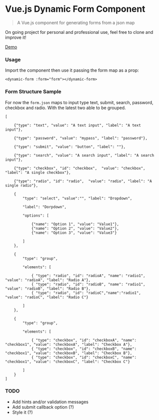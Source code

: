 # Vue.js Dynamic Form Component

> A Vue.js component for generating forms from a json map

On going project for personal and professional use, feel free to clone and improve it!

<a href="http://jsfiddle.net/v8rvnz6d/4/" target="_blank" title="See demo on Fiddle">Demo</a>

### Usage

Import the component then use it passing the form map as a prop:

`<dynamic-form :form="form"></dynamic-form>`


### Form Structure Sample

For now the `form.json` maps to input type text, submit, search, password, checkbox and radio. With the latest two able to be grouped.

```
[

    {"type": "text", "value": "A text input", "label": "A text input"},

    {"type": "password", "value": "mypass", "label": "password"},

    {"type": "submit", "value": "button", "label": ""},

    {"type": "search", "value": "A search input", "label": "A search input"},

    {"type": "checkbox", "id": "checkbox",  "value": "checkbox", "label": "A single checkbox"},

    {"type": "radio", "id": "radio",  "value": "radio", "label": "A single radio"},

    {
        "type": "select", "value":"", "label": "Dropdown",

        "label": "Dorpdown",

        "options": [

            {"name": "Option 1", "value": "Value1"},
            {"name": "Option 2", "value": "Value2"},
            {"name": "Option 3", "value": "Value3"}

        ]
    },

    {
        "type": "group",

        "elements": [

            { "type": "radio", "id": "radioA", "name": "radio1", "value": "radioA", "label": "Radio A"},
            { "type": "radio", "id": "radioB", "name": "radio1", "value": "radioB", "label": "Radio B"},
            { "type": "radio", "id": "radioC","name":"radio1", "value": "radioC", "label": "Radio C"}

        ]
    },

    {
        "type": "group",

        "elements": [

            { "type": "checkbox", "id": "checkboxA", "name": "checkbox1", "value": "checkboxA", "label": "Checkbox A"},
            { "type": "checkbox", "id": "checkboxB", "name": "checkbox1", "value": "checkboxB", "label": "Checkbox B"},
            { "type": "checkbox", "id": "checkboxC", "name": "checkbox1", "value": "checkboxC", "label": "Checkbox C"}

        ]
    }
]
```


### TODO
 - Add hints and/or validation messages
 - Add submit callback option (?)
 - Style it (?)
